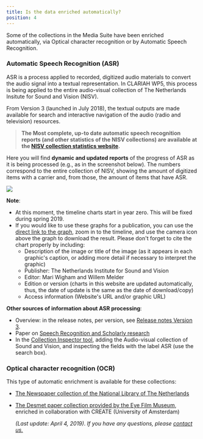 ```yaml
---
title: Is the data enriched automatically?
position: 4
---
```


Some of the collections in the Media Suite have been enriched automatically, via Optical character recognition or by Automatic Speech Recognition.

### Automatic Speech Recognition (ASR)

ASR is a process applied to recorded, digitized audio materials to convert the audio signal into a textual representation. In CLARIAH WP5, this process is being applied to the entire audio-visual collection of The Netherlands Insitute for Sound and Vision (NISV).

From Version 3 (launched in July 2018), the textual outputs are made available for search and interactive navigation of the audio (radio and television) resources.

> **The Most complete, up-to date automatic speech recognition reports (and other statistics of the NISV collections) are available at the [NISV collection statistics website](https://archiefstats.beeldengeluid.nl/speech-recognition).**

Here you will find **dynamic and updated reports** of the progress of ASR as it is being processed (e.g., as in the screenshot below). The numbers correspond to the entire collection of NISV, showing the amount of digitized items with a carrier and, from those, the amount of items that have ASR.

![](/uploads/asr_page_screenshot.jpg)

**Note**:

- At this moment, the timeline charts start in year zero. This will be fixed during spring 2019.
- If you would like to use these graphs for a publication, you can use the [direct link to the graph](https://plot.ly/~mwigham/137/asr-availability-for-tv-news-and-current-affairs-per-year/), zoom in to the timeline, and use the camera icon above the graph to download the result. Please don't forget to cite the chart properly by including:
  - Description of the image or title of the image (as it appears in each graphic's caption, or adding more detail if necessary to interpret the graphic)
  - Publisher: The Netherlands Institute for Sound and Vision
  - Editor: Mari Wigham and Willem Melder
  - Edition or version (charts in this website are updated automatically, thus, the date of update is the same as the date of download/copy)
  - Access information (Website's URL and/or graphic URL)

**Other sources of information about ASR processing**:

- Overview: in the release notes, per version, see [Release notes Version 3](/documentation/release-notes/v3). 
- Paper on [Speech Recognition and Scholarly research](https://research.utwente.nl/en/publications/speech-recognition-and-scholarly-research-usability-and-sustainab)
- In the [Collection Inspector tool](/documentation/howtos/collection-inspector), adding the Audio-visual collection of Sound and Vision, and inspecting the fields with the label ASR (use the search box).

### Optical character recognition (OCR)

This type of automatic enrichment is available for these collections:

- [The Newspaper collection of the National Library of The Netherlands](https://mediasuitedata.clariah.nl/dataset/kb-newspapers-test)
- [The Desmet paper collection provided by the Eye Film Museum](https://mediasuitedata.clariah.nl/dataset/desmet-paper-collection), enriched in collaboration with CREATE (University of Amsterdam)



   *(Last update: April 4, 2019)*. *If you have any questions, please [contact us.]( /contact )*

